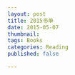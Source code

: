 ```yaml
---
layout: post
title: 2015书单
date: 2015-05-07
thumbnail:
tags: Books 
categories: Reading
published: false

---
```



